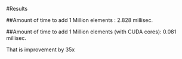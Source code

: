 #Results

##Amount of time to add 1 Million elements : 2.828 millisec.

##Amount of time to add 1 Million elements (with CUDA cores): 0.081 millisec.

That is improvement by 35x
